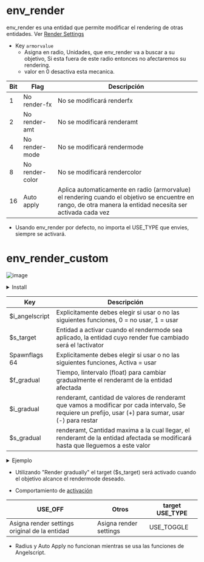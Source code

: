 # env_render

env_render es una entidad que permite modificar el rendering de otras entidades. Ver [Render Settings](render_settings_spanish.md)

- Key ``armorvalue``
	- Asigna en radio, Unidades, que env_render va a buscar a su objetivo, Si esta fuera de este radio entonces no afectaremos su rendering.
	- valor en 0 desactiva esta mecanica.

| Bit | Flag | Descripción |
|-----|------|-------------|
| 1 | No render-fx | No se modificará renderfx |
| 2 | No render-amt | No se modificará renderamt |
| 4 | No render-mode | No se modificará rendermode |
| 8 | No render-color | No se modificará rendercolor |
| 16 | Auto apply | Aplica automaticamente en radio (armorvalue) el rendering cuando el objetivo se encuentre en rango, de otra manera la entidad necesita ser activada cada vez |

- Usando env_render por defecto, no importa el USE_TYPE que envies, siempre se activará.

# env_render_custom

![image](../../images/angelscript.png)

<details><summary>Install</summary>
<p>

- Read [Install](../install_spanish.md)

- Requirements
	- scripts/maps/mikk/[env_render_custom.as](../../../scripts/maps/mikk/env_render_custom.as)
	- scripts/maps/mikk/[utils.as](../../../scripts/maps/mikk/utils.as)

</p>
</details>

| Key | Descripción |
|-----|-------------|
| $i_angelscript | Explicitamente debes elegir si usar o no las siguientes funciones, 0 = no usar, 1 = usar |
| $s_target | Entidad a activar cuando el rendermode sea aplicado, la entidad cuyo render fue cambiado será el !activator |
| Spawnflags 64 | Explicitamente debes elegir si usar o no las siguientes funciones, Activa = usar |
| $f_gradual | Tiempo, Iintervalo (float) para cambiar gradualmente el renderamt de la entidad afectada |
| $i_gradual | renderamt, cantidad de valores de renderamt que vamos a modificar por cada intervalo, Se requiere un prefijo, usar (+) para sumar, usar (-) para restar |
| $s_gradual | renderamt, Cantidad maxima a la cual llegar, el renderamt de la entidad afectada se modificará hasta que lleguemos a este valor |

<details><summary>Ejemplo</summary>
<p>

```angelscript
"$f_gradual" "1.0"
"$i_gradual" "-10"
"$s_gradual" "0"
```
En este caso, Cada 1.0 segundo, vamos a bajar el renderamt del objetivo en 10 hasta que este llegue a 0
</p>
</details>

- Utilizando "Render gradually" el target ($s_target) será activado cuando el objetivo alcance el rendermode deseado.

- Comportamiento de [activación](triggering_system_spanish.md)

| USE_OFF | Otros | target USE_TYPE |
|---------|-------|-----------------|
| Asigna render settings original de la entidad | Asigna render settings | USE_TOGGLE |

- Radius y Auto Apply no funcionan mientras se usa las funciones de Angelscript.